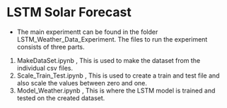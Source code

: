 # LSTM Solar Forecast
* The main experimentt can be found in the folder LSTM_Weather_Data_Experiment. The files to run the experiment consists of three parts.
1. MakeDataSet.ipynb , This is used to make the dataset from the individual csv files.
2. Scale_Train_Test.ipynb  , This is used to create a train and test file and also scale the values between zero and one.
3. Model_Weather.ipynb , This is where the LSTM model is trained and tested on the created dataset. 
